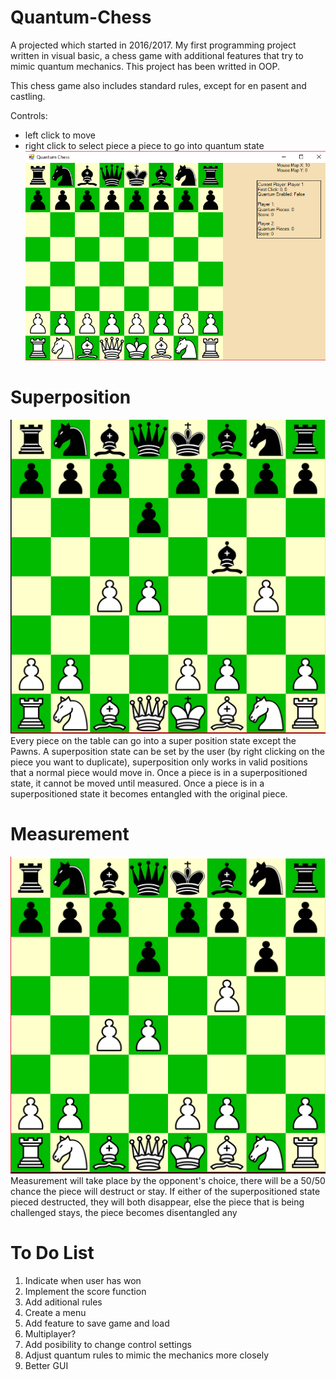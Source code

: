 # Quantum-Chess

A projected which started in 2016/2017. My first programming project written in visual basic, a chess game with additional features that try to mimic quantum mechanics. This project has been writted in OOP.

This chess game also includes standard rules, except for en pasent and castling.

Controls:
  - left click to move
  - right click to select piece a piece to go into quantum state
![start_of_game](https://github.com/s5003597/Quantum-Chess/blob/master/images/start_of_game.PNG)

# Superposition
![superpositioned_state](https://github.com/s5003597/Quantum-Chess/blob/master/images/super%20position.PNG)
<br />
Every piece on the table can go into a super position state except the Pawns. A superposition state can be set by the user (by right clicking on the piece you want to duplicate), superposition only works in valid positions that a normal piece would move in. Once a piece is in a superpositioned state, it cannot be moved until measured. Once a piece is in a superpositioned state it becomes entangled with the original piece.

# Measurement
![successful_measurement](https://github.com/s5003597/Quantum-Chess/blob/master/images/successful_measurement.PNG)
<br />
Measurement will take place by the opponent's choice, there will be a 50/50 chance the piece will destruct or stay. If either of the superpositioned state pieced destructed, they will both disappear, else the piece that is being challenged stays, the piece becomes disentangled any 

# To Do List
  1. Indicate when user has won
  2. Implement the score function
  3. Add aditional rules
  4. Create a menu
  5. Add feature to save game and load
  6. Multiplayer?
  7. Add posibility to change control settings
  8. Adjust quantum rules to mimic the mechanics more closely
  9. Better GUI
